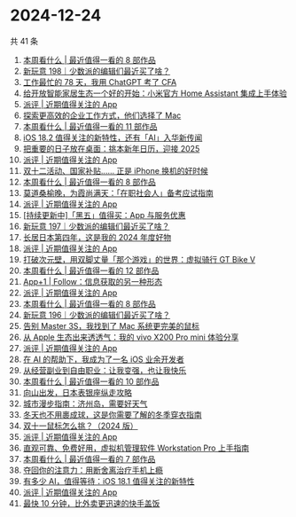 # 2024-12-24

共 41 条

<!-- BEGIN SSPAI -->
<!-- 最后更新时间 2024-12-24 23:14:22 +0800 -->
1. [本周看什么 | 最近值得一看的 8 部作品](https://sspai.com/post/95015)
1. [新玩意 198｜少数派的编辑们最近买了啥？](https://sspai.com/post/94985)
1. [工作最忙的 78 天，我用 ChatGPT 考了 CFA](https://sspai.com/post/94340)
1. [给开放智能家居生态一个好的开始：小米官方 Home Assistant 集成上手体验](https://sspai.com/post/94916)
1. [派评 | 近期值得关注的 App](https://sspai.com/post/94903)
1. [探索更高效的企业工作方式，他们选择了 Mac](https://sspai.com/post/94868)
1. [本周看什么 | 最近值得一看的 11 部作品](https://sspai.com/post/94808)
1. [iOS 18.2 值得关注的新特性，还有「AI」入华新传闻](https://sspai.com/post/94448)
1. [把重要的日子放在桌面：挑本新年日历，迎接 2025](https://sspai.com/post/94638)
1. [派评 | 近期值得关注的 App](https://sspai.com/post/94662)
1. [双十二活动、国家补贴…… 正是 iPhone 换机的好时候](https://sspai.com/post/94430)
1. [本周看什么 | 最近值得一看的 8 部作品](https://sspai.com/post/94583)
1. [莫道桑榆晚，为霞尚满天：「在职社会人」备考应试指南](https://sspai.com/post/88053)
1. [派评 | 近期值得关注的 App](https://sspai.com/post/94421)
1. [[持续更新中]「黑五」值得买：App 与服务优惠](https://sspai.com/post/94378)
1. [新玩意 197｜少数派的编辑们最近买了啥？](https://sspai.com/post/94359)
1. [长居日本第四年，这是我的 2024 年度好物](https://sspai.com/post/94227)
1. [派评 | 近期值得关注的 App](https://sspai.com/post/94270)
1. [打破次元壁，用双脚丈量「那个游戏」的世界：虚拟骑行 GT Bike V](https://sspai.com/post/94229)
1. [本周看什么 | 最近值得一看的 12 部作品](https://sspai.com/post/94174)
1. [App+1 | Follow：信息获取的另一种形态](https://sspai.com/post/94104)
1. [派评 | 近期值得关注的 App](https://sspai.com/post/94027)
1. [本周看什么 | 最近值得一看的 8 部作品](https://sspai.com/post/93960)
1. [新玩意 196｜少数派的编辑们最近买了啥？](https://sspai.com/post/93930)
1. [告别 Master 3S，我找到了 Mac 系统更完美的鼠标](https://sspai.com/post/93841)
1. [从 Apple 生态出来透透气：我的 vivo X200 Pro mini 体验分享](https://sspai.com/post/93732)
1. [派评 | 近期值得关注的 App](https://sspai.com/post/93836)
1. [在 AI 的帮助下，我成为了一名 iOS 业余开发者](https://sspai.com/post/91860)
1. [从经营副业到自由职业：让我变强，也让我快乐](https://sspai.com/post/93697)
1. [本周看什么 | 最近值得一看的 10 部作品](https://sspai.com/post/93743)
1. [向山出发，日本表银座纵走攻略](https://sspai.com/post/92905)
1. [城市漫步指南：济州岛，需要好天气](https://sspai.com/post/93696)
1. [冬天也不用裹成球，这是你需要了解的冬季穿衣指南](https://sspai.com/post/93614)
1. [双十一鼠标怎么挑？（2024 版）](https://sspai.com/post/93588)
1. [派评 | 近期值得关注的 App](https://sspai.com/post/93567)
1. [直观可靠、免费好用，虚拟机管理软件 Workstation Pro 上手指南](https://sspai.com/post/93514)
1. [本周看什么 | 最近值得一看的 7 部作品](https://sspai.com/post/93498)
1. [夺回你的注意力：用断舍离治疗手机上瘾](https://sspai.com/post/93322)
1. [有多少 AI，值得等待：iOS 18.1 值得关注的新特性](https://sspai.com/post/93291)
1. [派评 | 近期值得关注的 App](https://sspai.com/post/93362)
1. [最快 10 分钟，比外卖更迅速的快手盖饭](https://sspai.com/post/93230)
<!-- END SSPAI -->